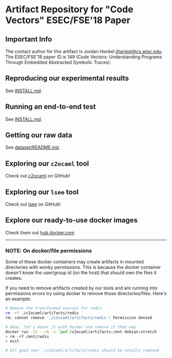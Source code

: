 # Artifact Repository for "Code Vectors" ESEC/FSE'18 Paper

## Important Info

The contact author for this artifact is Jordan Henkel <jjhenkel@cs.wisc.edu>. The ESEC/FSE'18 paper ID is 149 (Code Vectors: Understanding Programs Through Embedded Abstracted Symbolic Traces).

## Reproducing our experimental results

See [INSTALL.md](INSTALL.md).

## Running an end-to-end test

See [INSTALL.md](INSTALL.md).

## Getting our raw data

See [dataset/README.md](dataset/README.md).

## Exploring our `c2ocaml` tool

Check out [c2ocaml](https://github.com/jjhenkel/c2ocaml) on GitHub!

## Exploring our `lsee` tool

Check out [lsee](https://github.com/jjhenkel/lsee) on GitHub!

## Explore our ready-to-use docker images 

Check them out [hub.docker.com](https://hub.docker.com/r/jjhenkel/)

---

### NOTE: On docker/file permissions

Some of these docker containers may create artifacts in mounted directories with wonky permissions. This is because the docker container doesn't know the user/group id (on the host) that should own the files it creates.

If you need to remove artifacts created by our tools and are running into permissions errors try using docker to remove those directories/files. Here's an example:

```bash
# Remove the transformed sources for redis
rm -rf ./c2ocaml/artifacts/redis
rm: cannot remove './c2ocaml/artifacts/redis': Permission denied

# Okay, let's mount it with docker and remove it that way
docker run -it --rm -v `pwd`/c2ocaml/artifacts:/mnt debian:stretch
> rm -rf /mnt/redis
> exit

# All good now! ./c2ocaml/artifacts/redis should be totally removed
```
